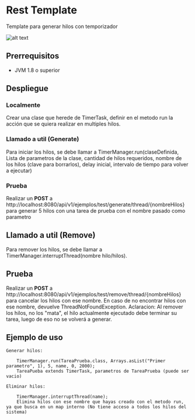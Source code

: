 
# Rest Template

Template para generar hilos con temporizador

![alt text](img/java.png)


## Prerrequisitos

* JVM 1.8 o superior


## Despliegue

### Localmente

Crear una clase que herede de TimerTask, definir en el metodo run la acción que se quiera realizar en multiples hilos.

### Llamado a util (Generate)

Para iniciar los hilos, se debe llamar a TimerManager.run(claseDefinida, Lista de parametros de la clase, cantidad de hilos requeridos, nombre de los hilos (clave para borrarlos), delay inicial, intervalo de tiempo para volver a ejecutar)

### Prueba

Realizar un **POST** a http://localhost:8080/api/v1/ejemplos/test/generate/thread/{nombreHilos} para generar 5 hilos con una tarea de prueba con el nombre pasado como parametro

## Llamado a util (Remove)

Para remover los hilos, se debe llamar a TimerManager.interruptThread(nombre hilo/hilos).

## Prueba

Realizar un **POST** a http://localhost:8080/api/v1/ejemplos/test/remove/thread/{nombreHilos} para cancelar los hilos con ese nombre. En caso de no encontrar hilos con ese nombre, devuelve ThreadNotFoundException. Aclaracion: Al remover los hilos, no los "mata", el hilo actualmente ejecutado debe terminar su tarea, luego de eso no se volverá a generar.


## Ejemplo de uso
	Generar hilos:

		TimerManager.run(TareaPrueba.class, Arrays.asList("Primer parametro", 1), 5, name, 0, 2000);
		TareaPueba extends TimerTask, parametros de TareaPrueba (puede ser vacio)
	
	Eliminar hilos:
	
		TimerManager.interruptThread(name);
		Elimina hilos con ese nombre que hayas creado con el metodo run, ya que busca en un map interno (No tiene acceso a todos los hilos del sistema)
